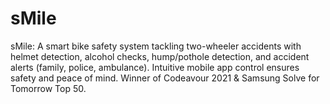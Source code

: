 # sMile
sMile: A smart bike safety system tackling two-wheeler accidents with helmet detection, alcohol checks, hump/pothole detection, and accident alerts (family, police, ambulance). Intuitive mobile app control ensures safety and peace of mind. Winner of Codeavour 2021 &amp; Samsung Solve for Tomorrow Top 50.

